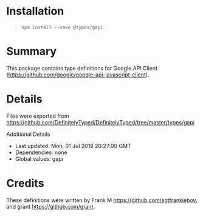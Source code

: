 # Installation
> `npm install --save @types/gapi`

# Summary
This package contains type definitions for Google API Client (https://github.com/google/google-api-javascript-client).

# Details
Files were exported from https://github.com/DefinitelyTyped/DefinitelyTyped/tree/master/types/gapi

Additional Details
 * Last updated: Mon, 01 Jul 2019 20:27:00 GMT
 * Dependencies: none
 * Global values: gapi

# Credits
These definitions were written by Frank M <https://github.com/sgtfrankieboy>, and grant <https://github.com/grant>.
